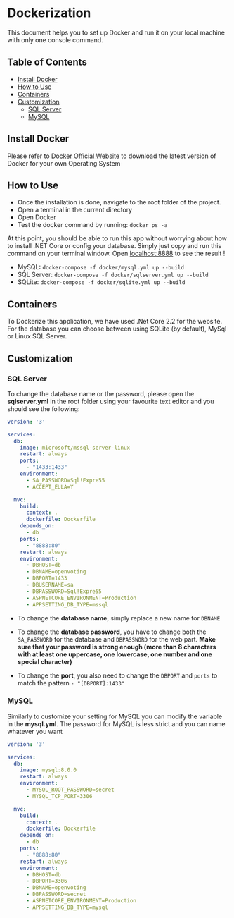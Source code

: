 # Dockerization

This document helps you to set up Docker and run it on your local machine with only one console command.

## Table of Contents

- [Install Docker](#install-docker)
- [How to Use](#how-to-use)
- [Containers](#containers)
- [Customization](#customization)
  - [SQL Server](#sql-server)
  - [MySQL](#mysql)

## Install Docker

Please refer to [Docker Official Website](https://www.docker.com/) to download the latest version of Docker for your own Operating System

## How to Use

- Once the installation is done, navigate to the root folder of the project.
- Open a terminal in the current directory
- Open Docker
- Test the docker command by running: `docker ps -a`

At this point, you should be able to run this app without worrying about how to install .NET Core or config your database. Simply just copy and run this command on your terminal window. Open [localhost:8888](http:localhost:8888) to see the result !

- MySQL: `docker-compose -f docker/mysql.yml up --build`
- SQL Server: `docker-compose -f docker/sqlserver.yml up --build`
- SQLite: `docker-compose -f docker/sqlite.yml up --build`

## Containers

To Dockerize this application, we have used .Net Core 2.2 for the website. For the database you can choose between using SQLite (by default), MySql or Linux SQL Server.

## Customization

### SQL Server

To change the database name or the password, please open the **sqlserver.yml** in the root folder using your favourite text editor and you should see the following:

```yml
version: '3'

services:
  db:
    image: microsoft/mssql-server-linux
    restart: always
    ports:
      - "1433:1433"
    environment:
      - SA_PASSWORD=Sql!Expre55
      - ACCEPT_EULA=Y

  mvc:
    build:
      context: .
      dockerfile: Dockerfile
    depends_on:
      - db
    ports:
      - "8888:80"
    restart: always
    environment:
      - DBHOST=db
      - DBNAME=openvoting
      - DBPORT=1433
      - DBUSERNAME=sa
      - DBPASSWORD=Sql!Expre55
      - ASPNETCORE_ENVIRONMENT=Production
      - APPSETTING_DB_TYPE=mssql
```

- To change the **database name**, simply replace a new name for `DBNAME`

- To change the **database password**, you have to change both the `SA_PASSWORD` for the database and `DBPASSWORD` for the web part. **Make sure that your password is strong enough (more than 8 characters with at least one uppercase, one lowercase, one number and one special character)**

- To change the **port**, you also need to change the `DBPORT` and `ports` to match the pattern `- "[DBPORT]:1433"`

### MySQL

Similarly to customize your setting for MySQL you can modify the variable in the **mysql.yml**. The password for MySQL is less strict and you can name whatever you want

```yml
version: '3'

services:
  db:
    image: mysql:8.0.0
    restart: always
    environment:
      - MYSQL_ROOT_PASSWORD=secret
      - MYSQL_TCP_PORT=3306

  mvc:
    build:
      context: .
      dockerfile: Dockerfile
    depends_on:
      - db
    ports:
      - "8888:80"
    restart: always
    environment:
      - DBHOST=db
      - DBPORT=3306
      - DBNAME=openvoting
      - DBPASSWORD=secret
      - ASPNETCORE_ENVIRONMENT=Production
      - APPSETTING_DB_TYPE=mysql
```

